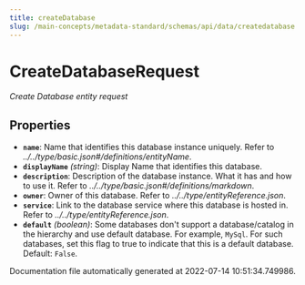 ```yaml
---
title: createDatabase
slug: /main-concepts/metadata-standard/schemas/api/data/createdatabase
---
```


# CreateDatabaseRequest

*Create Database entity request*

## Properties

- **`name`**: Name that identifies this database instance uniquely. Refer to *../../type/basic.json#/definitions/entityName*.
- **`displayName`** *(string)*: Display Name that identifies this database.
- **`description`**: Description of the database instance. What it has and how to use it. Refer to *../../type/basic.json#/definitions/markdown*.
- **`owner`**: Owner of this database. Refer to *../../type/entityReference.json*.
- **`service`**: Link to the database service where this database is hosted in. Refer to *../../type/entityReference.json*.
- **`default`** *(boolean)*: Some databases don't support a database/catalog in the hierarchy and use default database. For example, `MySql`. For such databases, set this flag to true to indicate that this is a default database. Default: `False`.


Documentation file automatically generated at 2022-07-14 10:51:34.749986.
